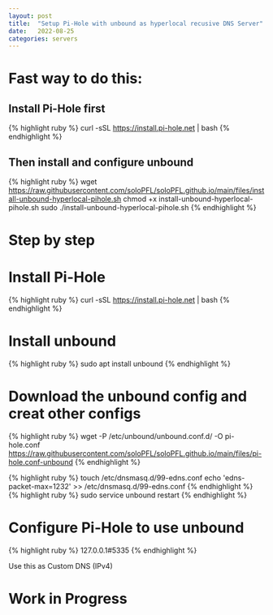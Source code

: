 ```yaml
---
layout: post
title:  "Setup Pi-Hole with unbound as hyperlocal recusive DNS Server"
date:   2022-08-25
categories: servers
---
```


# Fast way to do this:

## Install Pi-Hole first

{% highlight ruby %}
curl -sSL https://install.pi-hole.net | bash
{% endhighlight %}

## Then install and configure unbound

{% highlight ruby %}
wget https://raw.githubusercontent.com/soloPFL/soloPFL.github.io/main/files/install-unbound-hyperlocal-pihole.sh
chmod +x install-unbound-hyperlocal-pihole.sh
sudo ./install-unbound-hyperlocal-pihole.sh
{% endhighlight %}


# Step by step
# Install Pi-Hole

{% highlight ruby %}
curl -sSL https://install.pi-hole.net | bash
{% endhighlight %}

# Install unbound

{% highlight ruby %}
sudo apt install unbound
{% endhighlight %}

# Download the unbound config and creat other configs

{% highlight ruby %}
wget -P /etc/unbound/unbound.conf.d/ -O pi-hole.conf https://raw.githubusercontent.com/soloPFL/soloPFL.github.io/main/files/pi-hole.conf-unbound
{% endhighlight %}

{% highlight ruby %}
touch /etc/dnsmasq.d/99-edns.conf
echo 'edns-packet-max=1232' >> /etc/dnsmasq.d/99-edns.conf
{% endhighlight %}
{% highlight ruby %}
sudo service unbound restart
{% endhighlight %}

# Configure Pi-Hole to use unbound 

{% highlight ruby %}
127.0.0.1#5335 
{% endhighlight %}

Use this as Custom DNS (IPv4)

# Work in Progress 